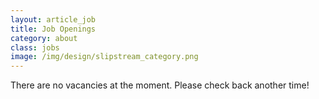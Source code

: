 ```yaml
---
layout: article_job
title: Job Openings
category: about
class: jobs
image: /img/design/slipstream_category.png
---
```




There are no vacancies at the moment. Please check back another time!